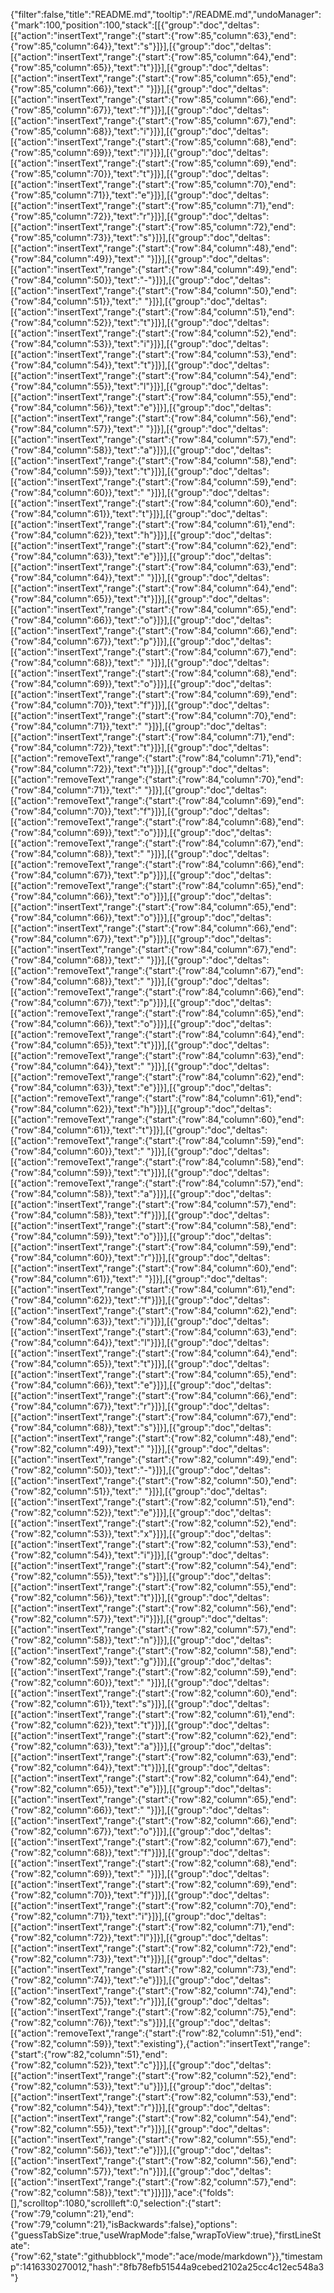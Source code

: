 {"filter":false,"title":"README.md","tooltip":"/README.md","undoManager":{"mark":100,"position":100,"stack":[[{"group":"doc","deltas":[{"action":"insertText","range":{"start":{"row":85,"column":63},"end":{"row":85,"column":64}},"text":"s"}]}],[{"group":"doc","deltas":[{"action":"insertText","range":{"start":{"row":85,"column":64},"end":{"row":85,"column":65}},"text":"t"}]}],[{"group":"doc","deltas":[{"action":"insertText","range":{"start":{"row":85,"column":65},"end":{"row":85,"column":66}},"text":" "}]}],[{"group":"doc","deltas":[{"action":"insertText","range":{"start":{"row":85,"column":66},"end":{"row":85,"column":67}},"text":"f"}]}],[{"group":"doc","deltas":[{"action":"insertText","range":{"start":{"row":85,"column":67},"end":{"row":85,"column":68}},"text":"i"}]}],[{"group":"doc","deltas":[{"action":"insertText","range":{"start":{"row":85,"column":68},"end":{"row":85,"column":69}},"text":"l"}]}],[{"group":"doc","deltas":[{"action":"insertText","range":{"start":{"row":85,"column":69},"end":{"row":85,"column":70}},"text":"t"}]}],[{"group":"doc","deltas":[{"action":"insertText","range":{"start":{"row":85,"column":70},"end":{"row":85,"column":71}},"text":"e"}]}],[{"group":"doc","deltas":[{"action":"insertText","range":{"start":{"row":85,"column":71},"end":{"row":85,"column":72}},"text":"r"}]}],[{"group":"doc","deltas":[{"action":"insertText","range":{"start":{"row":85,"column":72},"end":{"row":85,"column":73}},"text":"s"}]}],[{"group":"doc","deltas":[{"action":"insertText","range":{"start":{"row":84,"column":48},"end":{"row":84,"column":49}},"text":" "}]}],[{"group":"doc","deltas":[{"action":"insertText","range":{"start":{"row":84,"column":49},"end":{"row":84,"column":50}},"text":"-"}]}],[{"group":"doc","deltas":[{"action":"insertText","range":{"start":{"row":84,"column":50},"end":{"row":84,"column":51}},"text":" "}]}],[{"group":"doc","deltas":[{"action":"insertText","range":{"start":{"row":84,"column":51},"end":{"row":84,"column":52}},"text":"t"}]}],[{"group":"doc","deltas":[{"action":"insertText","range":{"start":{"row":84,"column":52},"end":{"row":84,"column":53}},"text":"i"}]}],[{"group":"doc","deltas":[{"action":"insertText","range":{"start":{"row":84,"column":53},"end":{"row":84,"column":54}},"text":"t"}]}],[{"group":"doc","deltas":[{"action":"insertText","range":{"start":{"row":84,"column":54},"end":{"row":84,"column":55}},"text":"l"}]}],[{"group":"doc","deltas":[{"action":"insertText","range":{"start":{"row":84,"column":55},"end":{"row":84,"column":56}},"text":"e"}]}],[{"group":"doc","deltas":[{"action":"insertText","range":{"start":{"row":84,"column":56},"end":{"row":84,"column":57}},"text":" "}]}],[{"group":"doc","deltas":[{"action":"insertText","range":{"start":{"row":84,"column":57},"end":{"row":84,"column":58}},"text":"a"}]}],[{"group":"doc","deltas":[{"action":"insertText","range":{"start":{"row":84,"column":58},"end":{"row":84,"column":59}},"text":"t"}]}],[{"group":"doc","deltas":[{"action":"insertText","range":{"start":{"row":84,"column":59},"end":{"row":84,"column":60}},"text":" "}]}],[{"group":"doc","deltas":[{"action":"insertText","range":{"start":{"row":84,"column":60},"end":{"row":84,"column":61}},"text":"t"}]}],[{"group":"doc","deltas":[{"action":"insertText","range":{"start":{"row":84,"column":61},"end":{"row":84,"column":62}},"text":"h"}]}],[{"group":"doc","deltas":[{"action":"insertText","range":{"start":{"row":84,"column":62},"end":{"row":84,"column":63}},"text":"e"}]}],[{"group":"doc","deltas":[{"action":"insertText","range":{"start":{"row":84,"column":63},"end":{"row":84,"column":64}},"text":" "}]}],[{"group":"doc","deltas":[{"action":"insertText","range":{"start":{"row":84,"column":64},"end":{"row":84,"column":65}},"text":"t"}]}],[{"group":"doc","deltas":[{"action":"insertText","range":{"start":{"row":84,"column":65},"end":{"row":84,"column":66}},"text":"o"}]}],[{"group":"doc","deltas":[{"action":"insertText","range":{"start":{"row":84,"column":66},"end":{"row":84,"column":67}},"text":"p"}]}],[{"group":"doc","deltas":[{"action":"insertText","range":{"start":{"row":84,"column":67},"end":{"row":84,"column":68}},"text":" "}]}],[{"group":"doc","deltas":[{"action":"insertText","range":{"start":{"row":84,"column":68},"end":{"row":84,"column":69}},"text":"o"}]}],[{"group":"doc","deltas":[{"action":"insertText","range":{"start":{"row":84,"column":69},"end":{"row":84,"column":70}},"text":"f"}]}],[{"group":"doc","deltas":[{"action":"insertText","range":{"start":{"row":84,"column":70},"end":{"row":84,"column":71}},"text":" "}]}],[{"group":"doc","deltas":[{"action":"insertText","range":{"start":{"row":84,"column":71},"end":{"row":84,"column":72}},"text":"t"}]}],[{"group":"doc","deltas":[{"action":"removeText","range":{"start":{"row":84,"column":71},"end":{"row":84,"column":72}},"text":"t"}]}],[{"group":"doc","deltas":[{"action":"removeText","range":{"start":{"row":84,"column":70},"end":{"row":84,"column":71}},"text":" "}]}],[{"group":"doc","deltas":[{"action":"removeText","range":{"start":{"row":84,"column":69},"end":{"row":84,"column":70}},"text":"f"}]}],[{"group":"doc","deltas":[{"action":"removeText","range":{"start":{"row":84,"column":68},"end":{"row":84,"column":69}},"text":"o"}]}],[{"group":"doc","deltas":[{"action":"removeText","range":{"start":{"row":84,"column":67},"end":{"row":84,"column":68}},"text":" "}]}],[{"group":"doc","deltas":[{"action":"removeText","range":{"start":{"row":84,"column":66},"end":{"row":84,"column":67}},"text":"p"}]}],[{"group":"doc","deltas":[{"action":"removeText","range":{"start":{"row":84,"column":65},"end":{"row":84,"column":66}},"text":"o"}]}],[{"group":"doc","deltas":[{"action":"insertText","range":{"start":{"row":84,"column":65},"end":{"row":84,"column":66}},"text":"o"}]}],[{"group":"doc","deltas":[{"action":"insertText","range":{"start":{"row":84,"column":66},"end":{"row":84,"column":67}},"text":"p"}]}],[{"group":"doc","deltas":[{"action":"insertText","range":{"start":{"row":84,"column":67},"end":{"row":84,"column":68}},"text":" "}]}],[{"group":"doc","deltas":[{"action":"removeText","range":{"start":{"row":84,"column":67},"end":{"row":84,"column":68}},"text":" "}]}],[{"group":"doc","deltas":[{"action":"removeText","range":{"start":{"row":84,"column":66},"end":{"row":84,"column":67}},"text":"p"}]}],[{"group":"doc","deltas":[{"action":"removeText","range":{"start":{"row":84,"column":65},"end":{"row":84,"column":66}},"text":"o"}]}],[{"group":"doc","deltas":[{"action":"removeText","range":{"start":{"row":84,"column":64},"end":{"row":84,"column":65}},"text":"t"}]}],[{"group":"doc","deltas":[{"action":"removeText","range":{"start":{"row":84,"column":63},"end":{"row":84,"column":64}},"text":" "}]}],[{"group":"doc","deltas":[{"action":"removeText","range":{"start":{"row":84,"column":62},"end":{"row":84,"column":63}},"text":"e"}]}],[{"group":"doc","deltas":[{"action":"removeText","range":{"start":{"row":84,"column":61},"end":{"row":84,"column":62}},"text":"h"}]}],[{"group":"doc","deltas":[{"action":"removeText","range":{"start":{"row":84,"column":60},"end":{"row":84,"column":61}},"text":"t"}]}],[{"group":"doc","deltas":[{"action":"removeText","range":{"start":{"row":84,"column":59},"end":{"row":84,"column":60}},"text":" "}]}],[{"group":"doc","deltas":[{"action":"removeText","range":{"start":{"row":84,"column":58},"end":{"row":84,"column":59}},"text":"t"}]}],[{"group":"doc","deltas":[{"action":"removeText","range":{"start":{"row":84,"column":57},"end":{"row":84,"column":58}},"text":"a"}]}],[{"group":"doc","deltas":[{"action":"insertText","range":{"start":{"row":84,"column":57},"end":{"row":84,"column":58}},"text":"f"}]}],[{"group":"doc","deltas":[{"action":"insertText","range":{"start":{"row":84,"column":58},"end":{"row":84,"column":59}},"text":"o"}]}],[{"group":"doc","deltas":[{"action":"insertText","range":{"start":{"row":84,"column":59},"end":{"row":84,"column":60}},"text":"r"}]}],[{"group":"doc","deltas":[{"action":"insertText","range":{"start":{"row":84,"column":60},"end":{"row":84,"column":61}},"text":" "}]}],[{"group":"doc","deltas":[{"action":"insertText","range":{"start":{"row":84,"column":61},"end":{"row":84,"column":62}},"text":"f"}]}],[{"group":"doc","deltas":[{"action":"insertText","range":{"start":{"row":84,"column":62},"end":{"row":84,"column":63}},"text":"i"}]}],[{"group":"doc","deltas":[{"action":"insertText","range":{"start":{"row":84,"column":63},"end":{"row":84,"column":64}},"text":"l"}]}],[{"group":"doc","deltas":[{"action":"insertText","range":{"start":{"row":84,"column":64},"end":{"row":84,"column":65}},"text":"t"}]}],[{"group":"doc","deltas":[{"action":"insertText","range":{"start":{"row":84,"column":65},"end":{"row":84,"column":66}},"text":"e"}]}],[{"group":"doc","deltas":[{"action":"insertText","range":{"start":{"row":84,"column":66},"end":{"row":84,"column":67}},"text":"r"}]}],[{"group":"doc","deltas":[{"action":"insertText","range":{"start":{"row":84,"column":67},"end":{"row":84,"column":68}},"text":"s"}]}],[{"group":"doc","deltas":[{"action":"insertText","range":{"start":{"row":82,"column":48},"end":{"row":82,"column":49}},"text":" "}]}],[{"group":"doc","deltas":[{"action":"insertText","range":{"start":{"row":82,"column":49},"end":{"row":82,"column":50}},"text":"-"}]}],[{"group":"doc","deltas":[{"action":"insertText","range":{"start":{"row":82,"column":50},"end":{"row":82,"column":51}},"text":" "}]}],[{"group":"doc","deltas":[{"action":"insertText","range":{"start":{"row":82,"column":51},"end":{"row":82,"column":52}},"text":"e"}]}],[{"group":"doc","deltas":[{"action":"insertText","range":{"start":{"row":82,"column":52},"end":{"row":82,"column":53}},"text":"x"}]}],[{"group":"doc","deltas":[{"action":"insertText","range":{"start":{"row":82,"column":53},"end":{"row":82,"column":54}},"text":"i"}]}],[{"group":"doc","deltas":[{"action":"insertText","range":{"start":{"row":82,"column":54},"end":{"row":82,"column":55}},"text":"s"}]}],[{"group":"doc","deltas":[{"action":"insertText","range":{"start":{"row":82,"column":55},"end":{"row":82,"column":56}},"text":"t"}]}],[{"group":"doc","deltas":[{"action":"insertText","range":{"start":{"row":82,"column":56},"end":{"row":82,"column":57}},"text":"i"}]}],[{"group":"doc","deltas":[{"action":"insertText","range":{"start":{"row":82,"column":57},"end":{"row":82,"column":58}},"text":"n"}]}],[{"group":"doc","deltas":[{"action":"insertText","range":{"start":{"row":82,"column":58},"end":{"row":82,"column":59}},"text":"g"}]}],[{"group":"doc","deltas":[{"action":"insertText","range":{"start":{"row":82,"column":59},"end":{"row":82,"column":60}},"text":" "}]}],[{"group":"doc","deltas":[{"action":"insertText","range":{"start":{"row":82,"column":60},"end":{"row":82,"column":61}},"text":"s"}]}],[{"group":"doc","deltas":[{"action":"insertText","range":{"start":{"row":82,"column":61},"end":{"row":82,"column":62}},"text":"t"}]}],[{"group":"doc","deltas":[{"action":"insertText","range":{"start":{"row":82,"column":62},"end":{"row":82,"column":63}},"text":"a"}]}],[{"group":"doc","deltas":[{"action":"insertText","range":{"start":{"row":82,"column":63},"end":{"row":82,"column":64}},"text":"t"}]}],[{"group":"doc","deltas":[{"action":"insertText","range":{"start":{"row":82,"column":64},"end":{"row":82,"column":65}},"text":"e"}]}],[{"group":"doc","deltas":[{"action":"insertText","range":{"start":{"row":82,"column":65},"end":{"row":82,"column":66}},"text":" "}]}],[{"group":"doc","deltas":[{"action":"insertText","range":{"start":{"row":82,"column":66},"end":{"row":82,"column":67}},"text":"o"}]}],[{"group":"doc","deltas":[{"action":"insertText","range":{"start":{"row":82,"column":67},"end":{"row":82,"column":68}},"text":"f"}]}],[{"group":"doc","deltas":[{"action":"insertText","range":{"start":{"row":82,"column":68},"end":{"row":82,"column":69}},"text":" "}]}],[{"group":"doc","deltas":[{"action":"insertText","range":{"start":{"row":82,"column":69},"end":{"row":82,"column":70}},"text":"f"}]}],[{"group":"doc","deltas":[{"action":"insertText","range":{"start":{"row":82,"column":70},"end":{"row":82,"column":71}},"text":"i"}]}],[{"group":"doc","deltas":[{"action":"insertText","range":{"start":{"row":82,"column":71},"end":{"row":82,"column":72}},"text":"l"}]}],[{"group":"doc","deltas":[{"action":"insertText","range":{"start":{"row":82,"column":72},"end":{"row":82,"column":73}},"text":"t"}]}],[{"group":"doc","deltas":[{"action":"insertText","range":{"start":{"row":82,"column":73},"end":{"row":82,"column":74}},"text":"e"}]}],[{"group":"doc","deltas":[{"action":"insertText","range":{"start":{"row":82,"column":74},"end":{"row":82,"column":75}},"text":"r"}]}],[{"group":"doc","deltas":[{"action":"insertText","range":{"start":{"row":82,"column":75},"end":{"row":82,"column":76}},"text":"s"}]}],[{"group":"doc","deltas":[{"action":"removeText","range":{"start":{"row":82,"column":51},"end":{"row":82,"column":59}},"text":"existing"},{"action":"insertText","range":{"start":{"row":82,"column":51},"end":{"row":82,"column":52}},"text":"c"}]}],[{"group":"doc","deltas":[{"action":"insertText","range":{"start":{"row":82,"column":52},"end":{"row":82,"column":53}},"text":"u"}]}],[{"group":"doc","deltas":[{"action":"insertText","range":{"start":{"row":82,"column":53},"end":{"row":82,"column":54}},"text":"r"}]}],[{"group":"doc","deltas":[{"action":"insertText","range":{"start":{"row":82,"column":54},"end":{"row":82,"column":55}},"text":"r"}]}],[{"group":"doc","deltas":[{"action":"insertText","range":{"start":{"row":82,"column":55},"end":{"row":82,"column":56}},"text":"e"}]}],[{"group":"doc","deltas":[{"action":"insertText","range":{"start":{"row":82,"column":56},"end":{"row":82,"column":57}},"text":"n"}]}],[{"group":"doc","deltas":[{"action":"insertText","range":{"start":{"row":82,"column":57},"end":{"row":82,"column":58}},"text":"t"}]}]]},"ace":{"folds":[],"scrolltop":1080,"scrollleft":0,"selection":{"start":{"row":79,"column":21},"end":{"row":79,"column":21},"isBackwards":false},"options":{"guessTabSize":true,"useWrapMode":false,"wrapToView":true},"firstLineState":{"row":62,"state":"githubblock","mode":"ace/mode/markdown"}},"timestamp":1416330270012,"hash":"8fb78efb51544a9cebed2102a25cc4c12ec548a3"}